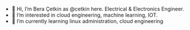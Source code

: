 - 👋 Hi, I’m Bera Çetkin as @cetkin here. Electrical & Electronics Engineer.
- 👀 I’m interested in cloud engineering, machine learning, IOT.
- 🌱 I’m currently learning linux administration, cloud engineering

<!---
cetkin/cetkin is a ✨ special ✨ repository because its `README.md` (this file) appears on your GitHub profile.
You can click the Preview link to take a look at your changes.
--->

